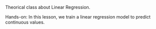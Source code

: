 Theorical class about Linear Regression.

Hands-on:
In this lesson, we train a linear regression model to predict continuous values.

